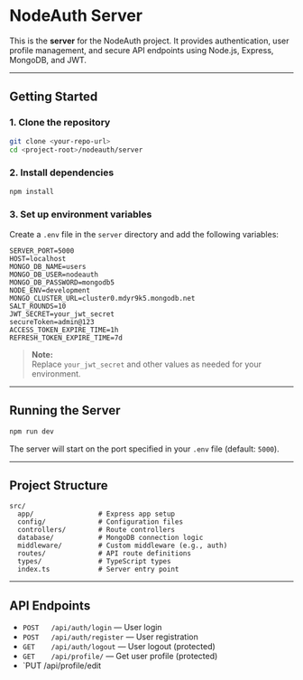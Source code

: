 # NodeAuth Server

This is the **server** for the NodeAuth project. It provides authentication, user profile management, and secure API endpoints using Node.js, Express, MongoDB, and JWT.

---

## Getting Started

### 1. Clone the repository

```bash
git clone <your-repo-url>
cd <project-root>/nodeauth/server
```

### 2. Install dependencies

```bash
npm install
```

### 3. Set up environment variables

Create a `.env` file in the `server` directory and add the following variables:

```env
SERVER_PORT=5000
HOST=localhost
MONGO_DB_NAME=users
MONGO_DB_USER=nodeauth
MONGO_DB_PASSWORD=mongodb5
NODE_ENV=development
MONGO_CLUSTER_URL=cluster0.mdyr9k5.mongodb.net
SALT_ROUNDS=10
JWT_SECRET=your_jwt_secret
secureToken=admin@123
ACCESS_TOKEN_EXPIRE_TIME=1h
REFRESH_TOKEN_EXPIRE_TIME=7d
```

> **Note:**  
> Replace `your_jwt_secret` and other values as needed for your environment.

---

## Running the Server

```bash
npm run dev
```

The server will start on the port specified in your `.env` file (default: `5000`).

---

## Project Structure

```
src/
  app/                # Express app setup
  config/             # Configuration files
  controllers/        # Route controllers
  database/           # MongoDB connection logic
  middleware/         # Custom middleware (e.g., auth)
  routes/             # API route definitions
  types/              # TypeScript types
  index.ts            # Server entry point
```

---

## API Endpoints

- `POST   /api/auth/login`      — User login
- `POST   /api/auth/register`   — User registration
- `GET    /api/auth/logout`     — User logout (protected)
- `GET    /api/profile/`        — Get user profile (protected)
- `PUT    /api/profile/edit